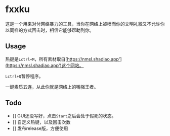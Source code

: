 # fxxku

这是一个用来对付网络暴力的工具，当你在网络上被喷而你的文明礼貌又不允许你以同样的方式回击时，相信它能够帮助到你。

## Usage

热键是`Lctrl+M`，所有素材取自[https://nmsl.shadiao.app'](https://nmsl.shadiao.app')这个网站。

`Lctrl+Q`暂停程序。

一键素质五连，从此你就是网络上的嘴强王者。

## Todo

- [] GUI还没写好，点击`Start`之后会处于假死的状态。
- [] 自定义热键，以及回击次数
- [] 发布release版，方便使用
